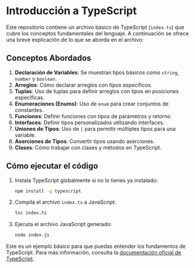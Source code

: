 # Introducción a TypeScript

Este repositorio contiene un archivo básico de TypeScript (`index.ts`) que cubre los conceptos fundamentales del lenguaje. A continuación se ofrece una breve explicación de lo que se aborda en el archivo:

## Conceptos Abordados

1. **Declaración de Variables**: Se muestran tipos básicos como `string`, `number` y `boolean`.
2. **Arreglos**: Cómo declarar arreglos con tipos específicos.
3. **Tuplas**: Uso de tuplas para definir arreglos con tipos en posiciones específicas.
4. **Enumeraciones (Enums)**: Uso de `enum` para crear conjuntos de constantes.
5. **Funciones**: Definir funciones con tipos de parámetros y retorno.
6. **Interfaces**: Definir tipos personalizados utilizando interfaces.
7. **Uniones de Tipos**: Uso de `|` para permitir múltiples tipos para una variable.
8. **Aserciones de Tipos**: Convertir tipos usando aserciones.
9. **Clases**: Cómo trabajar con clases y métodos en TypeScript.

## Cómo ejecutar el código

1. Instala TypeScript globalmente si no lo tienes ya instalado:

    ```bash
    npm install -g typescript
    ```

2. Compila el archivo `index.ts` a JavaScript:

    ```bash
    tsc index.ts
    ```

3. Ejecuta el archivo JavaScript generado:

    ```bash
    node index.js
    ```

Este es un ejemplo básico para que puedas entender los fundamentos de TypeScript. Para más información, consulta la [documentación oficial de TypeScript](https://www.typescriptlang.org/docs/).
